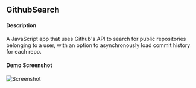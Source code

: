 ## GithubSearch

#### Description
A JavaScript app that uses Github's API to search for public repositories belonging to a user, with an option to asynchronously load commit history for each repo.

#### Demo Screenshot
![Screenshot](https://user-images.githubusercontent.com/125407887/222878720-efad5ea2-553a-401c-9a8d-673f28999639.png)
